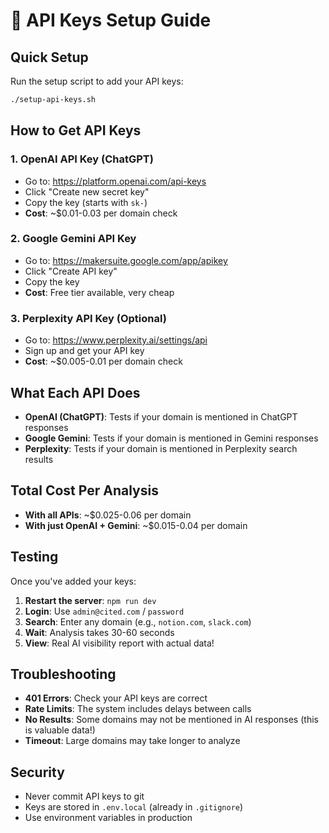 # 🔑 API Keys Setup Guide

## Quick Setup

Run the setup script to add your API keys:
```bash
./setup-api-keys.sh
```

## How to Get API Keys

### 1. OpenAI API Key (ChatGPT)
- Go to: https://platform.openai.com/api-keys
- Click "Create new secret key"
- Copy the key (starts with `sk-`)
- **Cost**: ~$0.01-0.03 per domain check

### 2. Google Gemini API Key
- Go to: https://makersuite.google.com/app/apikey
- Click "Create API key"
- Copy the key
- **Cost**: Free tier available, very cheap

### 3. Perplexity API Key (Optional)
- Go to: https://www.perplexity.ai/settings/api
- Sign up and get your API key
- **Cost**: ~$0.005-0.01 per domain check

## What Each API Does

- **OpenAI (ChatGPT)**: Tests if your domain is mentioned in ChatGPT responses
- **Google Gemini**: Tests if your domain is mentioned in Gemini responses  
- **Perplexity**: Tests if your domain is mentioned in Perplexity search results

## Total Cost Per Analysis
- **With all APIs**: ~$0.025-0.06 per domain
- **With just OpenAI + Gemini**: ~$0.015-0.04 per domain

## Testing

Once you've added your keys:

1. **Restart the server**: `npm run dev`
2. **Login**: Use `admin@cited.com` / `password`
3. **Search**: Enter any domain (e.g., `notion.com`, `slack.com`)
4. **Wait**: Analysis takes 30-60 seconds
5. **View**: Real AI visibility report with actual data!

## Troubleshooting

- **401 Errors**: Check your API keys are correct
- **Rate Limits**: The system includes delays between calls
- **No Results**: Some domains may not be mentioned in AI responses (this is valuable data!)
- **Timeout**: Large domains may take longer to analyze

## Security

- Never commit API keys to git
- Keys are stored in `.env.local` (already in `.gitignore`)
- Use environment variables in production